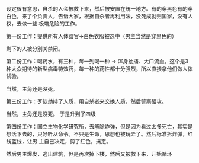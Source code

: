 设定很有意思，自杀的人会被救下来，然后被安置在统一地方。有的穿黑色有的穿白色，来了个负责人，告诉大家，根据自杀者再利用法，没死成就归国家，没有人权，去做一些
极端危险的工作。

  

第一份工作：提供所有人体器官->白色衣服被选中（男主当然是穿黑色的）

  

剩下的人被分别关禁闭。

  

第二份工作：喝药水，有三种，每一列喝一种 -> 浑身抽搐、大口流血。这个是3种大众期待的新型病毒特效药，每一种的药性都十分强烈，所以直接拿他们做人体试验。

  

当然，主角还是没死。

  

第三份工作：歹徒劫持了人质，用自杀者来交换人质，然后警察强攻。

  

当然，主角还是没死。 于是升到了四级

  

第四份工作：国立生物化学研究所，去解除炸弹，但是因为看过太多死亡，其实是想活下去的，只好听从命令。不只是生命，思想也被玩弄了。然后标准拆炸弹，红线蓝线，让男
主自己决定，剪了红色，搞定。

  

然后男主爆发，逃出建筑，但是再次掉下楼，然后又被救下来，开始循环

  

  

